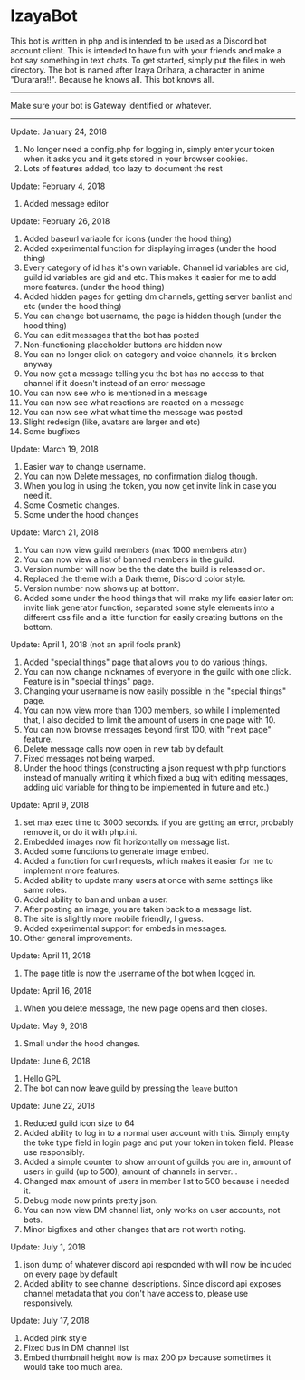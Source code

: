 # IzayaBot

This bot is written in php and is intended to be used as a Discord bot account client. This is intended to have fun with your friends and make a bot say something in text chats. To get started, simply put the files in web directory. The bot is named after Izaya Orihara, a character in anime "Durarara!!". Because he knows all. This bot knows all.

---

Make sure your bot is Gateway identified or whatever. 

---

Update: January 24, 2018
1. No longer need a config.php for logging in, simply enter your token when it asks you and it gets stored in your browser cookies.
2. Lots of features added, too lazy to document the rest

Update: February 4, 2018
1. Added message editor

Update: February 26, 2018
1. Added baseurl variable for icons (under the hood thing)
2. Added experimental function for displaying images (under the hood thing)
3. Every category of id has it's own variable. Channel id variables are cid, guild id variables are gid and etc. This makes it easier for me to add more features. (under the hood thing)
4. Added hidden pages for getting dm channels, getting server banlist and etc (under the hood thing)
5. You can change bot username, the page is hidden though (under the hood thing)
6. You can edit messages that the bot has posted
7. Non-functioning placeholder buttons are hidden now
8. You can no longer click on category and voice channels, it's broken anyway
9. You now get a message telling you the bot has no access to that channel if it doesn't instead of an error message
10. You can now see who is mentioned in a message
11. You can now see what reactions are reacted on a message
12. You can now see what what time the message was posted
13. Slight redesign (like, avatars are larger and etc)
14. Some bugfixes

Update: March 19, 2018
1. Easier way to change username.
2. You can now Delete messages, no confirmation dialog though.
3. When you log in using the token, you now get invite link in case you need it.
4. Some Cosmetic changes.
5. Some under the hood changes

Update: March 21, 2018
1. You can now view guild members (max 1000 members atm)
2. You can now view a list of banned members in the guild.
3. Version number will now be the the date the build is released on.
4. Replaced the theme with a Dark theme, Discord color style.
5. Version number now shows up at bottom.
6. Added some under the hood things that will make my life easier later on: invite link generator function, separated some style elements into a different css file and a little function for easily creating buttons on the bottom.

Update: April 1, 2018 (not an april fools prank)
1. Added "special things" page that allows you to do various things.
2. You can now change nicknames of everyone in the guild with one click. Feature is in "special things" page.
3. Changing your username is now easily possible in the "special things" page.
4. You can now view more than 1000 members, so while I implemented that, I also decided to limit the amount of users in one page with 10.
5. You can now browse messages beyond first 100, with "next page" feature.
6. Delete message calls now open in new tab by default.
7. Fixed messages not being warped.
8. Under the hood things (constructing a json request with php functions instead of manually writing it which fixed a bug with editing messages, adding uid variable for thing to be implemented in future and etc.)

Update: April 9, 2018 
1. set max exec time to 3000 seconds. if you are getting an error, probably remove it, or do it with php.ini.
2. Embedded images now fit horizontally on message list.
3. Added some functions to generate image embed.
4. Added a function for curl requests, which makes it easier for me to implement more features.
5. Added ability to update many users at once with same settings like same roles.
6. Added ability to ban and unban a user.
7. After posting an image, you are taken back to a message list.
8. The site is slightly more mobile friendly, I guess.
9. Added experimental support for embeds in messages.
10. Other general improvements.

Update: April 11, 2018
1. The page title is now the username of the bot when logged in.

Update: April 16, 2018
1. When you delete message, the new page opens and then closes.

Update: May 9, 2018
1. Small under the hood changes.

Update: June 6, 2018
1. Hello GPL
2. The bot can now leave guild by pressing the `leave` button

Update: June 22, 2018
1. Reduced guild icon size to 64
2. Added ability to log in to a normal user account with this. Simply empty the toke type field in login page and put your token in token field. Please use responsibly. 
3. Added a simple counter to show amount of guilds you are in, amount of users in guild (up to 500), amount of channels in server...
4. Changed max amount of users in member list to 500 because i needed it.
5. Debug mode now prints pretty json.
6. You can now view DM channel list, only works on user accounts, not bots.
7. Minor bigfixes and other changes that are not worth noting.

Update: July 1, 2018
1. json dump of whatever discord api responded with will now be included on every page by default
2. Added ability to see channel descriptions. Since discord api exposes channel metadata that you don't have access to, please use responsively.

Update: July 17, 2018
1. Added pink style
2. Fixed bus in DM channel list
3. Embed thumbnail height now is max 200 px because sometimes it would take too much area.